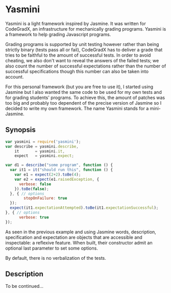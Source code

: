 # Yasmini

Yasmini is a light framework inspired by Jasmine. It was written for
CodeGradX, an infrastructure for mechanically grading programs.
Yasmini is a framework to help grading Javascript programs.

Grading programs is supported by unit testing however rather than being
strictly binary (tests pass all or fail), CodeGradX has to deliver a grade
that tries to be faithful to the amount of successful tests. In order to
avoid cheating, we also don't want to reveal the answers of the failed tests;
we also count the number of successful expectations rather than the
number of successful specifications though this number can also be taken
into account.

For this personal framework (but you are free to use it), I started using
Jasmine but I also wanted the same code to be used for my own tests and for
grading students' programs. To achieve this, the amount of patches was too
big and probably too dependent of the precise version of Jasmine so I decided
to write my own framework. The name Yasmini stands for a mini-Jasmine.

## Synopsis

```javascript
var yasmini = require('yasmini');
var describe = yasmini.describe,
    it       = yasmini.it,
    expect   = yasmini.expect;

var d1 = describe("some program", function () {
  var it1 = it("should run this", function () {
    var e1 = expect(2+2).toBe(4);
    var e2 = expect(e1.raisedException, {
      verbose: false
    }).toBe(false);
  }, { // options
        stopOnFailure: true
  });
  expect(it1.expectationAttempted).toBe(it1.expectationSuccessful);
}, { // options
      verbose: true
});
```

As seen in the previous example and using Jasmine words,
description, specification and expectation are objects that are
accessible and inspectable: a reflexive feature.
When built, their constructor admit an optional last parameter to set
some options.

By default, there is no verbalization of the tests.

## Description


To be continued...
